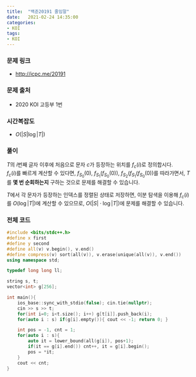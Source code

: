 ```yaml
---
title:  "백준20191 줄임말"
date:   2021-02-24 14:35:00
categories:
- KOI
tags:
- KOI
---
```


### 문제 링크
* http://icpc.me/20191

### 문제 출처
* 2020 KOI 고등부 1번

### 시간복잡도
* $O(\vert S \vert \log \vert T \vert)$

### 풀이
$T$의 $i$번째 글자 이후에 처음으로 문자 $c$가 등장하는 위치를 $f_c(i)$로 정의합시다.<br>
$f_c(i)$를 빠르게 계산할 수 있다면, $f_{S_0}(0)$, $f_{S_1}(f_{S_0}(0))$, $f_{S_2}(f_{S_1}(f_{S_0}(0))$를 따라가면서, $T$를 **몇 번 순회하는지** 구하는 것으로 문제를 해결할 수 있습니다.

$T$에서 각 문자가 등장하는 인덱스를 정렬된 상태로 저장하면, 이분 탐색을 이용해 $f_c(i)$를 $O(\log \vert T \vert)$에 계산할 수 있으므로, $O(\vert S \vert \cdot \log \vert T \vert)$에 문제를 해결할 수 있습니다.

### 전체 코드
```cpp
#include <bits/stdc++.h>
#define x first
#define y second
#define all(v) v.begin(), v.end()
#define compress(v) sort(all(v)), v.erase(unique(all(v)), v.end())
using namespace std;

typedef long long ll;

string s, t;
vector<int> g[256];

int main(){
    ios_base::sync_with_stdio(false); cin.tie(nullptr);
    cin >> s >> t;
    for(int i=0; i<t.size(); i++) g[t[i]].push_back(i);
    for(auto i : s) if(g[i].empty()){ cout << -1; return 0; }

    int pos = -1, cnt = 1;
    for(auto i : s){
        auto it = lower_bound(all(g[i]), pos+1);
        if(it == g[i].end()) cnt++, it = g[i].begin();
        pos = *it;
    }
    cout << cnt;
}
```
